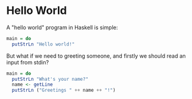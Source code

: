 # Hello World

A "hello world" program in Haskell is simple:

  ```haskell
main = do
    putStrLn "Hello world!"
  ```

But what if we need to greeting someone, and firstly we should read an input from stdin?

  ```haskell
main = do
    putStrLn "What's your name?"
    name <- getLine
    putStrLn ("Greetings " ++ name ++ "!")
  ```
